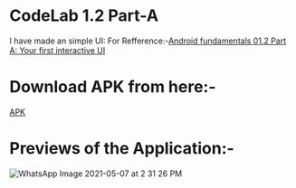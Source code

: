# CodeLab 1.2 Part-A
I have made an simple UI:
For Refference:-[Android fundamentals 01.2 Part A: Your first interactive UI](https://developer.android.com/codelabs/android-training-layout-editor-part-a?index=..%2F..%2Fandroid-training#13)

# Download APK from here:-
[APK](app-debug.apk)

# Previews of the Application:-
![WhatsApp Image 2021-05-07 at 2 31 26 PM](https://user-images.githubusercontent.com/69674896/117427608-d6b7bc80-af42-11eb-90d2-f30f508f8423.jpeg)



